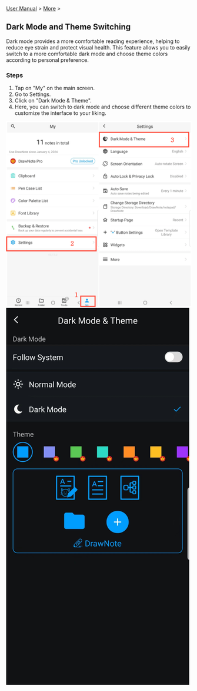 [User Manual](/dragonnest/drawnote/manual/en) > [More](/dragonnest/drawnote/manual/en/more) >

Dark Mode and Theme Switching
---
Dark mode provides a more comfortable reading experience, helping to reduce eye strain and protect visual health. This feature allows you to easily switch to a more comfortable dark mode and choose theme colors according to personal preference.

### Steps
1. Tap on "My" on the main screen.
2. Go to Settings.
3. Click on "Dark Mode & Theme".
4. Here, you can switch to dark mode and choose different theme colors to customize the interface to your liking.

![](imgs/dark_mode_theme.png)
![](imgs/dark_mode_theme1.png)
